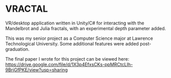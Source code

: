 # VRACTAL
VR/desktop application written in Unity/C# for interacting with the Mandelbrot and Julia fractals, with an experimental depth parameter added.

This was my senior project as a Computer Science major at Lawrence Technological University. Some additional features were added post-graduation.

The final paper I wrote for this project can be viewed here: https://drive.google.com/file/d/1X3p4EfxsCKs-ppMRCtcLIh-9BrjGfPKE/view?usp=sharing
